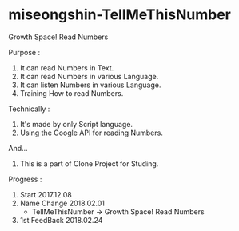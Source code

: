 # miseongshin-TellMeThisNumber

Growth Space! Read Numbers

Purpose :
1. It can read Numbers in Text.
2. It can read Numbers in various Language.
3. It can listen Numbers in various Language.
4. Training How to read Numbers.

Technically :
1. It's made by only Script language.
2. Using the Google API for reading Numbers.

And...
1. This is a part of Clone Project for Studing.

Progress :
1. Start 2017.12.08
2. Name Change 2018.02.01
	- TellMeThisNumber -> Growth Space! Read Numbers
3. 1st FeedBack 2018.02.24